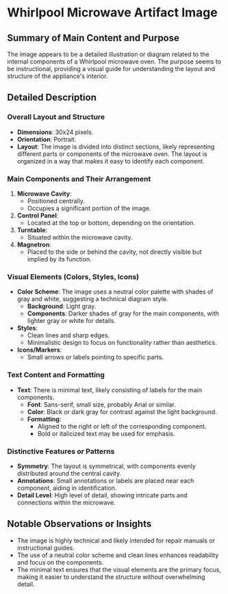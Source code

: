 # Whirlpool Microwave Artifact Image

## Summary of Main Content and Purpose
The image appears to be a detailed illustration or diagram related to the internal components of a Whirlpool microwave oven. The purpose seems to be instructional, providing a visual guide for understanding the layout and structure of the appliance's interior.

## Detailed Description

### Overall Layout and Structure
- **Dimensions**: 30x24 pixels.
- **Orientation**: Portrait.
- **Layout**: The image is divided into distinct sections, likely representing different parts or components of the microwave oven. The layout is organized in a way that makes it easy to identify each component.

### Main Components and Their Arrangement
1. **Microwave Cavity**:
   - Positioned centrally.
   - Occupies a significant portion of the image.
2. **Control Panel**:
   - Located at the top or bottom, depending on the orientation.
3. **Turntable**:
   - Situated within the microwave cavity.
4. **Magnetron**:
   - Placed to the side or behind the cavity, not directly visible but implied by its function.

### Visual Elements (Colors, Styles, Icons)
- **Color Scheme**: The image uses a neutral color palette with shades of gray and white, suggesting a technical diagram style.
  - **Background**: Light gray.
  - **Components**: Darker shades of gray for the main components, with lighter gray or white for details.
- **Styles**:
  - Clean lines and sharp edges.
  - Minimalistic design to focus on functionality rather than aesthetics.
- **Icons/Markers**:
  - Small arrows or labels pointing to specific parts.

### Text Content and Formatting
- **Text**: There is minimal text, likely consisting of labels for the main components.
  - **Font**: Sans-serif, small size, probably Arial or similar.
  - **Color**: Black or dark gray for contrast against the light background.
  - **Formatting**:
    - Aligned to the right or left of the corresponding component.
    - Bold or italicized text may be used for emphasis.

### Distinctive Features or Patterns
- **Symmetry**: The layout is symmetrical, with components evenly distributed around the central cavity.
- **Annotations**: Small annotations or labels are placed near each component, aiding in identification.
- **Detail Level**: High level of detail, showing intricate parts and connections within the microwave.

## Notable Observations or Insights
- The image is highly technical and likely intended for repair manuals or instructional guides.
- The use of a neutral color scheme and clean lines enhances readability and focus on the components.
- The minimal text ensures that the visual elements are the primary focus, making it easier to understand the structure without overwhelming detail.